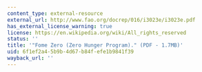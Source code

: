 ```yaml
---
content_type: external-resource
external_url: http://www.fao.org/docrep/016/i3023e/i3023e.pdf
has_external_license_warning: true
license: https://en.wikipedia.org/wiki/All_rights_reserved
status: ''
title: '"Fome Zero (Zero Hunger Program)." (PDF - 1.7MB)'
uid: 6f1ef2a4-5b9b-4d67-b84f-efe1b9841f39
wayback_url: ''
---
```

